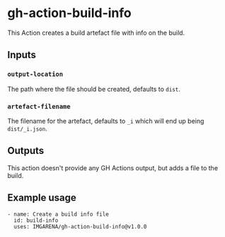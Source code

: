 # gh-action-build-info

This Action creates a build artefact file with info on the build.

## Inputs

### `output-location`

The path where the file should be created, defaults to `dist`.

### `artefact-filename`

The filename for the artefact, defaults to `_i` which will end up being `dist/_i.json`.

## Outputs

This action doesn't provide any GH Actions output, but adds a file to the build.

## Example usage

    - name: Create a build info file
      id: build-info
      uses: IMGARENA/gh-action-build-info@v1.0.0
